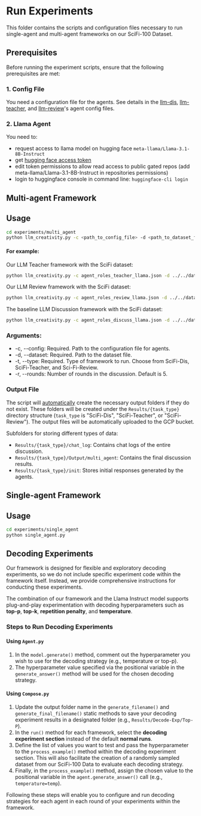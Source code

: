 # Run Experiments

This folder contains the scripts and configuration files necessary to run single-agent and multi-agent frameworks on our SciFi-100 Dataset. <br>

## Prerequisites
Before running the experiment scripts, ensure that the following prerequisites are met:

### 1. Config File
You need a configuration file for the agents. See details in the [llm-dis](multi_agent/agent_roles_discuss_llama.json), [llm-teacher](multi_agent/agent_roles_teacher_llama.json), and [llm-review](multi_agent/agent_roles_review_llama.json)'s agent config files.

### 2. **Llama Agent**
You need to:
- request access to llama model on hugging face `meta-llama/Llama-3.1-8B-Instruct`
- get [hugging face access token](https://huggingface.co/docs/hub/en/security-tokens)
- edit token permissions to allow read access to public gated repos (add meta-llama/Llama-3.1-8B-Instruct in repositories permissions)
- login to huggingface console in command line: `huggingface-cli login`


## Multi-agent Framework

## Usage 

```bash
cd experiments/multi_agent
python llm_creativity.py -c <path_to_config_file> -d <path_to_dataset_file> -t <task_type> [-r <rounds>]
```

#### For example: 
Our LLM Teacher framework with the SciFi dataset:
```bash
python llm_creativity.py -c agent_roles_teacher_llama.json -d ../../datasets/SciFi/scientific_writing.json -r 5 -t SciFi-Teacher
```

Our LLM Review framework with the SciFi dataset:
```bash
python llm_creativity.py -c agent_roles_review_llama.json -d ../../datasets/SciFi/scientific_writing.json -r 5 -t SciFi-Review
```

The baseline LLM Discussion framework with the SciFi dataset:
```bash
python llm_creativity.py -c agent_roles_discuss_llama.json -d ../../datasets/SciFi/scientific_writing.json -r 5 -t SciFi-Dis
```

### Arguments:
- -c, --config: Required. Path to the configuration file for agents.
- -d, --dataset: Required. Path to the dataset file.
- -t, --type: Required. Type of framework to run. Choose from SciFi-Dis, SciFi-Teacher, and Sci-Fi-Review.
- -r, --rounds: Number of rounds in the discussion. Default is 5.

### Output File
The script will <ins>automatically</ins> create the necessary output folders if they do not exist. These folders will be created under the `Results/{task_type}` directory structure (`task_type` is "SciFi-Dis", "SciFi-Teacher", or "SciFi-Review"). The output files will be automatically uploaded to the GCP bucket.

Subfolders for storing different types of data:
- `Results/{task_type}/chat_log`: Contains chat logs of the entire discussion.
- `Results/{task_type}/Output/multi_agent`: Contains the final discussion results.
- `Results/{task_type}/init`: Stores initial responses generated by the agents.


## Single-agent Framework

## Usage

```bash
cd experiments/single_agent
python single_agent.py
```

## Decoding Experiments

Our framework is designed for flexible and exploratory decoding experiments, so we do not include specific experiment code within the framework itself. Instead, we provide comprehensive instructions for conducting these experiments.

The combination of our framework and the Llama Instruct model supports plug-and-play experimentation with decoding hyperparameters such as **top-p**, **top-k**, **repetition penalty**, and **temperature**.

### Steps to Run Decoding Experiments

#### Using `Agent.py`

1. In the `model.generate()` method, comment out the hyperparameter you wish to use for the decoding strategy (e.g., temperature or top-p).
2. The hyperparameter value specified via the positional variable in the `generate_answer()` method will be used for the chosen decoding strategy.

#### Using `Compose.py`

1. Update the output folder name in the `generate_filename()` and `generate_final_filename()` static methods to save your decoding experiment results in a designated folder (e.g., `Results/Decode-Exp/Top-P`).
2. In the `run()` method for each framework, select the **decoding experiment section** instead of the default **normal runs**.
3. Define the list of values you want to test and pass the hyperparameter to the `process_example()` method within the decoding experiment section. This will also facilitate the creation of a randomly sampled dataset from our SciFi-100 Data to evaluate each decoding strategy.
4. Finally, in the `process_example()` method, assign the chosen value to the positional variable in the `agent.generate_answer()` call (e.g., `temperature=temp`).

Following these steps will enable you to configure and run decoding strategies for each agent in each round of your experiments within the framework.

